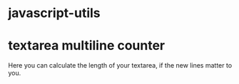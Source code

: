 # javascript-utils
# textarea multiline counter

Here you can calculate the length of your textarea, if the new lines matter to you.
